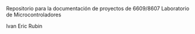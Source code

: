 Repositorio para la documentación de proyectos de
6609/8607 Laboratorio de Microcontroladores

Ivan Eric Rubin
